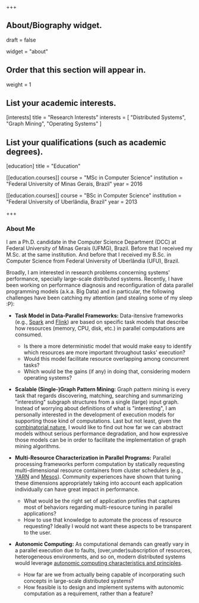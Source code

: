 +++
## About/Biography widget.

draft = false

widget = "about"

## Order that this section will appear in.
weight = 1

## List your academic interests.
[interests]
  title = "Research Interests"
  interests = [
    "Distributed Systems",
    "Graph Mining",
    "Operating Systems"
  ]

## List your qualifications (such as academic degrees).
[education]
  title = "Education"

[[education.courses]]
  course = "MSc in Computer Science"
  institution = "Federal University of Minas Gerais, Brazil"
  year = 2016

[[education.courses]]
  course = "BSc in Computer Science"
  institution = "Federal University of Uberlândia, Brazil"
  year = 2013
 
+++

### About Me

I am a Ph.D. candidate in the Computer Science Department (DCC) at
Federal University of Minas Gerais (UFMG), Brazil.
Before that I received my M.Sc. at the same institution.
And before that I received my B.Sc. in
Computer Science from Federal University of Uberlândia (UFU), Brazil.

Broadly, I am interested in research problems concerning systems'
performance, specially large-scale distributed systems. Recently, I have been
working on performance diagnosis and reconfiguration of data parallel
programming models (a.k.a. Big Data) and in particular, the following challenges
have been catching my attention (and stealing some of my sleep :P):

- **Task Model in Data-Parallel Frameworks:** Data-itensive frameworks
(e.g., [Spark](http://spark.apache.org/) and [Flink](https://flink.apache.org/))
are based on specific task models
that describe how resources (memory, CPU, disk, etc.) in parallel computations are consumed.
   -  Is there a more deterministic model that would make easy to identify which
resources are more important throughout tasks' execution?
   - Would this model facilitate resource overlapping among concurrent tasks?
   - Which would be the gains (if any) in doing that, considering modern operating
systems?

- **Scalable (Single-)Graph Pattern Mining:** Graph pattern mining is every task that
  regards discovering, matching, searching and summarizing "interesting" subgraph
  structures from a single (large) input graph. Instead of worrying about
  definitions of what is "interesting", I am personally interested in the
  development of execution models for supporting those kind of computations.
  Last but not least, given the [combinatorial nature](https://en.wikipedia.org/wiki/Graph_enumeration),
  I would like to find out how far we can abstract models without
  serious performance degradation, and how expressive those models can be in
  order to facilitate the implementation of graph mining algorithms.

- **Multi-Resource Characterization in Parallel Programs:**
Parallel processing frameworks perform computation by statically requesting
multi-dimensional resource containers from cluster schedulers
(e.g.,
[YARN](https://hadoop.apache.org/docs/current/hadoop-yarn/hadoop-yarn-site/YARN.html) and
[Mesos](http://mesos.apache.org/)). Community experiences have shown that tuning these dimensions
appropriately taking into account each application individually can have great
impact in performance.
   - What would be the right set of application profiles that captures most of
     behaviors regarding multi-resource tuning in parallel applications?
   - How to use that knowledge to automate the process of resource requesting?
     Ideally I would not want these aspects to be transparent to the user.

- **Autonomic Computing:** As computational demands can greatly vary in a
  parallel execution due to faults, (over,under)subscription of resources,
  heterogeneous environments, and so on, modern distributed systems would
  leverage [autonomic computing characteristics and principles](https://en.wikipedia.org/wiki/Autonomic_computing).
  - How far are we from actually being capable of incorporating such concepts in
  large-scale distributed systems?
  - How feasible is to design and implement systems with autonomic computation
    as a requirement, rather than a feature?

